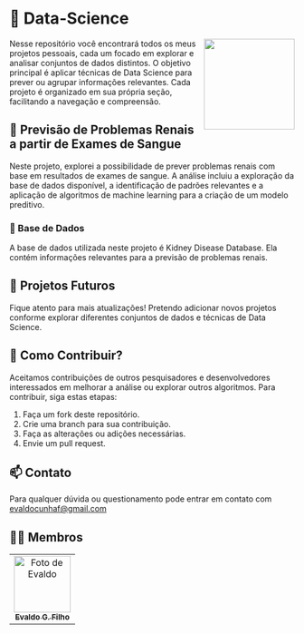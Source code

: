 # 🧠 Data-Science

<p float="left">

<img align="right" width="160" src="https://i.imgur.com/sKFlW8W.png"/>

Nesse repositório você encontrará todos os meus projetos pessoais, cada um focado em explorar e analisar conjuntos de dados distintos. O objetivo principal é aplicar técnicas de Data Science para prever ou agrupar informações relevantes. Cada projeto é organizado em sua própria seção, facilitando a navegação e compreensão.

## 🥡 Previsão de Problemas Renais a partir de Exames de Sangue

Neste projeto, explorei a possibilidade de prever problemas renais com base em resultados de exames de sangue. A análise incluiu a exploração da base de dados disponível, a identificação de padrões relevantes e a aplicação de algoritmos de machine learning para a criação de um modelo preditivo.

### 🎲 Base de Dados
A base de dados utilizada neste projeto é Kidney Disease Database. Ela contém informações relevantes para a previsão de problemas renais.

## 🚀 Projetos Futuros

Fique atento para mais atualizações! Pretendo adicionar novos projetos conforme explorar diferentes conjuntos de dados e técnicas de Data Science.

## 🤝 Como Contribuir?

Aceitamos contribuições de outros pesquisadores e desenvolvedores interessados em melhorar a análise ou explorar outros algoritmos. Para contribuir, siga estas etapas:

1. Faça um fork deste repositório.
2. Crie uma branch para sua contribuição.
3. Faça as alterações ou adições necessárias.
4. Envie um pull request.

## 📫 Contato

Para qualquer dúvida ou questionamento pode entrar em contato com evaldocunhaf@gmail.com

## 👩‍💻 Membros

<table>
  <tr>
    <td align="center">
      <a href="https://github.com/evaldocunhaf">
        <img src="https://avatars3.githubusercontent.com/evaldocunhaf" width="100px;" alt="Foto de Evaldo"/><br>
        <sub>
          <b>Evaldo G. Filho</b>
        </sub>
      </a>
    </td>
  </tr>
</table>
